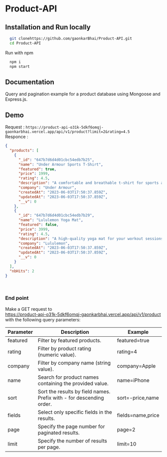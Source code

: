 # Product-API

## Installation and Run locally
```bash
  git clonehttps://github.com/gaonkarBhai/Product-API.git
  cd Product-API
```
Run with npm
```bash
  npm i
  npm start
```
## Documentation
Query and pagination example for a product database using Mongoose and Express.js.

## Demo
Request : `https://product-api-o31k-5dkf6omqj-gaonkarbhai.vercel.app/api/v1/product?limit=2&rating=4.5` <br>
Responce :
```json
{
  "products": [
    {
      "_id": "647b7d6d4d01cbc54edb7b25",
      "name": "Under Armour Sports T-Shirt",
      "featured": true,
      "price": 1999,
      "rating": 4.5,
      "description": "A comfortable and breathable t-shirt for sports and workouts",
      "company": "Under Armour",
      "createdAt": "2023-06-03T17:50:37.859Z",
      "updatedAt": "2023-06-03T17:50:37.859Z",
      "__v": 0
    },
    {
      "_id": "647b7d6d4d01cbc54edb7b29",
      "name": "Lululemon Yoga Mat",
      "featured": false,
      "price": 3999,
      "rating": 4.5,
      "description": "A high-quality yoga mat for your workout sessions",
      "company": "Lululemon",
      "createdAt": "2023-06-03T17:50:37.859Z",
      "updatedAt": "2023-06-03T17:50:37.859Z",
      "__v": 0
    }
  ],
  "nbHits": 2
}
```
<br>

### End point
Make a GET request to <br>
 https://product-api-o31k-5dkf6omqj-gaonkarbhai.vercel.app/api/v1/product <br>
with the following query parameters:


| Parameter  | Description                                                     | Example         |
|------------|-----------------------------------------------------------------|-----------------|
| featured   | Filter by featured products.                                    | featured=true   |
| rating     | Filter by product rating (numeric value).                        | rating=4        |
| company    | Filter by company name (string value).                           | company=Apple   |
| name       | Search for product names containing the provided value.          | name=iPhone     |
| sort       | Sort the results by field names. Prefix with - for descending order. | sort=-price,name |
| fields     | Select only specific fields in the results.                      | fields=name,price |
| page       | Specify the page number for paginated results.                   | page=2          |
| limit      | Specify the number of results per page.                          | limit=10        |

